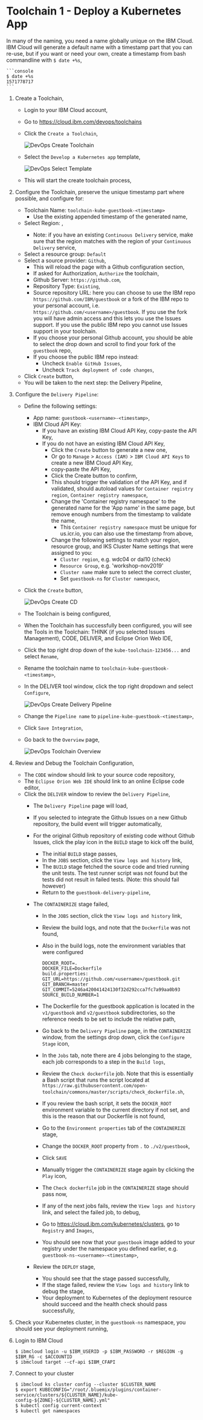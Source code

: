# Toolchain 1 - Deploy a Kubernetes App

In many of the naming, you need a name globally unique on the IBM Cloud. IBM Cloud will generate a default name with a timestamp part that you can re-use, but if you want or need your own, create a timestamp from bash commandline with `$ date +%s`,

	```console
	$ date +%s
	1571778717
	```

1. Create a Toolchain,
    * Login to your IBM Cloud account,
    * Go to https://cloud.ibm.com/devops/toolchains
    * Click the `Create a Toolchain`,

		![DevOps Create Toolchain](../images/devops_create_toolchain.png)

    * Select the `Develop a Kubernetes app` template,

		![DevOps Select Template](../images/devops_select_template.png)
    
	* This will start the create toolchain process,

2. Configure the Toolchain, preserve the unique timestamp part where possible, and configure for:

    * Toolchain Name: `toolchain-kube-guestbook-<timestamp>`
        * Use the existing appended timestamp of the generated name,
    * Select Region: <default>, 
      * Note: if you have an existing `Continuous Delivery` service, make sure that the region matches with the region of your `Continuous Delivery` service,
    * Select a resource group: `Default`
    * Select a source provider: `Github`,
        * This will reload the page with a Github configuration section,
        * If asked for Authorization, `Authorize` the toolchain,
        * Github Server: `https://github.com`,
        * Repository Type: `Existing`,
        * Source repository URL: here you can choose to use the IBM repo `https://github.com/IBM/guestbook` or a fork of the IBM repo to your personal account, i.e. `https://github.com/<username>/guestbook`. If you use the fork you will have admin access and this lets you use the Issues support. If you use the public IBM repo you cannot use Issues support in your toolchain. 
        * If you choose your personal Github account, you should be able to select the drop down and scroll to find your fork of the `guestbook` repo,
        * If you choose the public IBM repo instead:
          * Uncheck `Enable GitHub Issues`,
          * Uncheck `Track deployment of code changes`, 
    * Click `Create` button,
    * You will be taken to the next step: the Delivery Pipeline,

3. Configure the `Delivery Pipeline`:
    
    * Define the following settings:
        * App name: `guestbook-<username>-<timestamp>`,
        * IBM Cloud API Key:
            * If you have an existing IBM Cloud API Key, copy-paste the API Key,
            * If you do not have an existing IBM Cloud API Key,
                * Click the `Create` button to generate a new one,
                * Or go to `Manage` > `Access (IAM)` > `IBM Cloud API Keys` to create a new IBM Cloud API Key,
                * copy-paste the API Key,
                * Click the Create button to confirm,
                * This should trigger the validation of the API Key, and if validated, should autoload values for `Container registry region`, `Container registry namespace`,
                * Change the 'Container registry namespace' to the generated name for the 'App name' in the same page, but remove enough numbers from the timestamp to validate the name,
                    * This `Container registry namespace` must be unique for us.icr.io, you can also use the timestamp from above,
                * Change the following settings to match your region, resource group, and IKS Cluster Name settings that were assigned to you:
                  * `Cluster region`, e.g. wdc04 or dal10 (check) 
                  * `Resource Group`, e.g. 'workshop-nov2019'
                  * `Cluster name` make sure to select the correct cluster, 
                  * Set `guestbook-ns` for `Cluster namespace`,
    * Click the `Create` button,

		![DevOps Create CD](../images/devops_create_cd.png)

    * The Toolchain is being configured,
    * When the Toolchain has successfully been configured, you will see the Tools in the Toolchain: THINK (if you selected Issues Management), CODE, DELIVER, and Eclipse Orion Web IDE,
    * Click the top right drop down of the `kube-toolchain-123456...` and select `Rename`,
    * Rename the toolchain name to `toolchain-kube-guestbook-<timestamp>`,
    * In the DELIVER tool window, click the top right dropdown and select `Configure`,

		![DevOps Create Delivery Pipeline](../images/devops_create_delivery_pipeline.png)

    * Change the `Pipeline name` to `pipeline-kube-guestbook-<timestamp>`,
    * Click `Save Integration`,
    * Go back to the `Overview` page,

		![DevOps Toolchain Overview](../images/devops_toolchain_overview.png)

4. Review and Debug the Toolchain Configuration,
    * The `CODE` window should link to your source code repository,
    * The `Eclipse Orion Web IDE` should link to an online Eclipse code editor,
    * Click the `DELIVER` window to review the `Delivery Pipeline`,
        * The `Delivery Pipeline` page will load,

		* If you selected to integrate the Github Issues on a new Github repository, the build event will trigger automatically,
        * For the original Github repository of existing code without Github Issues, click the play icon in the `BUILD` stage to kick off the build,
            * The initial `BUILD` stage passes,
            * In the `JOBS` section, click the `View logs and history` link,
            * The `BUILD` stage fetched the source code and tried running the unit tests. The test runner script was not found but the tests did not result in failed tests. (Note: this should fail however)
            * Return to the `guestbook-delivery-pipeline`,

        * The `CONTAINERIZE` stage failed,
            * In the `JOBS` section, click the `View logs and history` link,
            * Review the build logs, and note that the `Dockerfile` was not found,
            * Also in the build logs, note the environment variables that were configured

                ```
                DOCKER_ROOT=.
				DOCKER_FILE=Dockerfile
				build.properties:
				GIT_URL=https://github.com/<username>/guestbook.git
				GIT_BRANCH=master
				GIT_COMMIT=5246a420041424130f32d292cca7fc7a99aa0b93
				SOURCE_BUILD_NUMBER=1
                ```

            * The Dockerfile for the guestbook application is located in the `v1/guestbook` and `v2/guestbook` subdirectories, so the reference needs to be set to include the relative path,
            * Go back to the `Delivery Pipeline` page, in the `CONTAINERIZE` window, from the settings drop down, click the `Configure Stage` icon,
            * In the `Jobs` tab, note there are 4 jobs belonging to the stage, each job corresponds to a step in the `Build logs`,
            * Review the `Check dockerfile` job. Note that this is essentially a Bash script that runs the script located at `https://raw.githubusercontent.com/open-toolchain/commons/master/scripts/check_dockerfile.sh`,
            * If you review the bash script, it sets the `DOCKER_ROOT` environment variable to the current directory if not set, and this is the reason that our Dockerfile is not found, 
            * Go to the `Environment properties` tab of the `CONTAINERIZE` stage, 
            * Change the `DOCKER_ROOT` property from `.` to `./v2/guestbook`,
            * Click `SAVE`

            * Manually trigger the `CONTAINERIZE` stage again by clicking the `Play` icon,
            * The `Check dockerfile` job in the `CONTAINERIZE` stage should pass now,
            * If any of the next jobs fails, review the `View logs and history` link, and select the failed job, to debug,
            * Go to https://cloud.ibm.com/kubernetes/clusters, go to `Registry` and `Images`,
            * You should see now that your `guestbook` image added to your registry under the namespace you defined earlier, e.g. `guestbook-ns-<username>-<timestamp>`,
        
        * Review the `DEPLOY` stage,
            * You should see that the stage passed successfully,
            * If the stage failed, review the `View logs and history` link to debug the stage,
            * Your deployment to Kubernetes of the deployment resource should succeed and the health check should pass successfully,
        
5. Check your Kubernetes cluster, in the `guestbook-ns` namespace, you should see your deployment running, 

6. Login to IBM Cloud

	```console
	$ ibmcloud login -u $IBM_USERID -p $IBM_PASSWORD -r $REGION -g $IBM_RG -c $ACCOUNTID
	$ ibmcloud target --cf-api $IBM_CFAPI
	```

7. Connect to your cluster

	```console
	$ ibmcloud ks cluster config --cluster $CLUSTER_NAME
	$ export KUBECONFIG="/root/.bluemix/plugins/container-service/clusters/${CLUSTER_NAME}/kube-config-${ZONE}-${CLUSTER_NAME}.yml"
	$ kubectl config current-context
	$ kubectl get namespaces
	```
